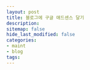 ```yaml
---
layout: post
title: 블로그에 구글 애드센스 달기
description:
sitemap: false
hide_last_modified: false
categories:
- maint
- blog
tags:
---
```

